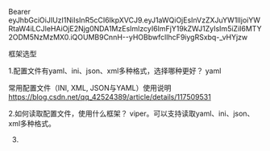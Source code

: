 Bearer eyJhbGciOiJIUzI1NiIsInR5cCI6IkpXVCJ9.eyJ1aWQiOjEsInVzZXJuYW1lIjoiYWRtaW4iLCJleHAiOjE2Njg0NDA1MzEsImlzcyI6ImFjY19kZWJ1ZyIsIm5iZiI6MTY2ODM5NzMzMX0.iQOUMB9CnnH--yHOBbwfclIhcF9iygRSxbq-_vHYjzw




框架选型

1.配置文件有yaml、ini、json、xml多种格式，选择哪种更好？
yaml

常用配置文件（INI, XML, JSON与YAML）使用说明
https://blog.csdn.net/qq_42524389/article/details/117509531

2.如何读取配置文件，使用什么框架？
viper。可以支持读取yaml、ini、json、xml多种格式。

3.


